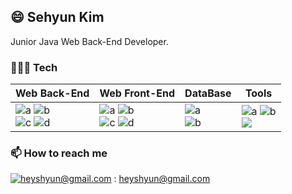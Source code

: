 ## 😄 Sehyun Kim

Junior Java Web Back-End Developer.

### 🧑🏻‍💻 Tech



|Web Back-End|Web Front-End|DataBase|Tools|
|--------------|--------------|--------------|--------------|
|![a](https://img.shields.io/badge/Java-007396?style=flat-square&logo=Conda-Forge&logoColor=white) ![b](https://img.shields.io/badge/Spring-6DB33F?style=flat-square&logo=Spring&logoColor=white)<br>![c](https://img.shields.io/badge/git-F05032?style=flat-square&logo=git&logoColor=white) ![d](https://img.shields.io/badge/Mybatis-000000?style=flat-square&logo=Fluentd&logoColor=white)|![a](https://img.shields.io/badge/JavaScript-F7DF1E?style=flat-square&logo=JavaScript&logoColor=white) ![b](https://img.shields.io/badge/CSS3-1572B6?style=flat-square&logo=CSS3&logoColor=white)<br>![c](https://img.shields.io/badge/Bootstrap-7952B3?style=flat&logo=Bootstrap&logoColor=white) ![d](https://img.shields.io/badge/HTML5-E34F26?style=flat&logo=HTML5&logoColor=white)|![a](https://img.shields.io/badge/Oracle%20SQL-F80000?style=flat&logo=Oracle&logoColor=white)<br>![b](https://img.shields.io/badge/MySQL-4479A1?style=flat&logo=MySQL&logoColor=white)|![a](https://img.shields.io/badge/github-181717?style=flat-square&logo=github&logoColor=white) ![b](https://img.shields.io/badge/Eclipse_IDE-2C2255?style=flat-square&logo=eclipse&logoColor=white)<br><img src="https://img.shields.io/badge/Apache Tomcat-F8DC75?style=flat-square&logo=apachetomcat&logoColor=black">



### 📫  How to reach me
[![heyshyun@gmail.com](https://img.shields.io/badge/Gmail-d14836?style=flat-square&logo=Gmail&logoColor=white&link=mailto:pkiopb@gmail.com)](mailto:pkiopb@gmail.com) : heyshyun@gmail.com 
